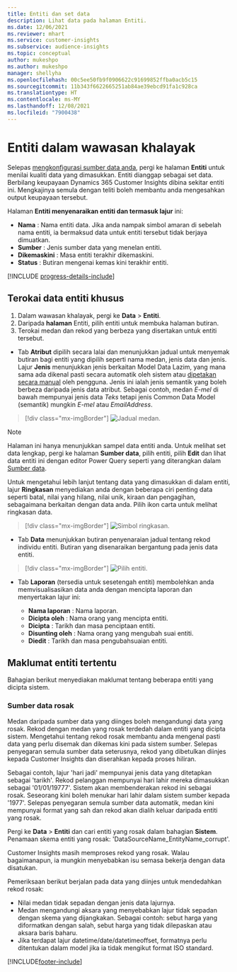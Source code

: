 ```yaml
---
title: Entiti dan set data
description: Lihat data pada halaman Entiti.
ms.date: 12/06/2021
ms.reviewer: mhart
ms.service: customer-insights
ms.subservice: audience-insights
ms.topic: conceptual
author: mukeshpo
ms.author: mukeshpo
manager: shellyha
ms.openlocfilehash: 00c5ee50fb9f0906622c91699852ffba0acb5c15
ms.sourcegitcommit: 11b343f6622665251ab84ae39ebcd91fa1c928ca
ms.translationtype: HT
ms.contentlocale: ms-MY
ms.lasthandoff: 12/08/2021
ms.locfileid: "7900438"
---
```

# <a name="entities-in-audience-insights"></a>Entiti dalam wawasan khalayak

Selepas [mengkonfigurasi sumber data anda](data-sources.md), pergi ke halaman **Entiti** untuk menilai kualiti data yang dimasukkan. Entiti dianggap sebagai set data. Berbilang keupayaan Dynamics 365 Customer Insights dibina sekitar entiti ini. Mengkajinya semula dengan teliti boleh membantu anda mengesahkan output keupayaan tersebut.

Halaman **Entiti menyenaraikan entiti dan termasuk lajur** ini:

- **Nama** : Nama entiti data. Jika anda nampak simbol amaran di sebelah nama entiti, ia bermaksud data untuk entiti tersebut tidak berjaya dimuatkan.
- **Sumber** : Jenis sumber data yang menelan entiti.
- **Dikemaskini** : Masa entiti terakhir dikemaskini.
- **Status** : Butiran mengenai kemas kini terakhir entiti.

[!INCLUDE [progress-details-include](../includes/progress-details-pane.md)]

## <a name="explore-a-specific-entitys-data"></a>Terokai data entiti khusus

1. Dalam wawasan khalayak, pergi ke **Data** > **Entiti**.
1. Daripada **halaman** Entiti, pilih entiti untuk membuka halaman butiran.  
1. Terokai medan dan rekod yang berbeza yang disertakan untuk entiti tersebut.

- Tab **Atribut** dipilih secara lalai dan menunjukkan jadual untuk menyemak butiran bagi entiti yang dipilih seperti nama medan, jenis data dan jenis. Lajur **Jenis** menunjukkan jenis berkaitan Model Data Lazim, yang mana sama ada dikenal pasti secara automatik oleh sistem atau [dipetakan secara manual](map-entities.md) oleh pengguna. Jenis ini ialah jenis semantik yang boleh berbeza daripada jenis data atribut. Sebagai contoh, medan *E-mel* di bawah mempunyai jenis data *Teks* tetapi jenis Common Data Model (semantik) mungkin *E-mel* atau *EmailAddress*.

> [!div class="mx-imgBorder"]
> ![Jadual medan.](media/data-manager-entities-fields.PNG "Jadual medan")

> [!NOTE]
> Halaman ini hanya menunjukkan sampel data entiti anda. Untuk melihat set data lengkap, pergi ke halaman **Sumber data**, pilih entiti, pilih **Edit** dan lihat data entiti ini dengan editor Power Query seperti yang diterangkan dalam [Sumber data](data-sources.md).

Untuk mengetahui lebih lanjut tentang data yang dimasukkan di dalam entiti, lajur **Ringkasan** menyediakan anda dengan beberapa ciri penting data seperti batal, nilai yang hilang, nilai unik, kiraan dan pengagihan, sebagaimana berkaitan dengan data anda. Pilih ikon carta untuk melihat ringkasan data.

> [!div class="mx-imgBorder"]
> ![Simbol ringkasan.](media/data-manager-entities-summary.png "Jadual ringkasan data")

- Tab **Data** menunjukkan butiran penyenaraian jadual tentang rekod individu entiti. Butiran yang disenaraikan bergantung pada jenis data entiti.

> [!div class="mx-imgBorder"]
> ![Pilih entiti.](media/data-manager-entities-data.png "Pilih entiti")

- Tab **Laporan** (tersedia untuk sesetengah entiti) membolehkan anda memvisualisasikan data anda dengan mencipta laporan dan menyertakan lajur ini:

  - **Nama laporan** : Nama laporan.
  - **Dicipta oleh** : Nama orang yang mencipta entiti.
  - **Dicipta** : Tarikh dan masa penciptaan entiti.
  - **Disunting oleh** : Nama orang yang mengubah suai entiti.
  - **Diedit** : Tarikh dan masa pengubahsuaian entiti. 

## <a name="entity-specific-information"></a>Maklumat entiti tertentu

Bahagian berikut menyediakan maklumat tentang beberapa entiti yang dicipta sistem.

### <a name="corrupted-data-sources"></a>Sumber data rosak

Medan daripada sumber data yang diinges boleh mengandungi data yang rosak. Rekod dengan medan yang rosak terdedah dalam entiti yang dicipta sistem. Mengetahui tentang rekod rosak membantu anda mengenal pasti data yang perlu disemak dan dikemas kini pada sistem sumber. Selepas penyegaran semula sumber data seterusnya, rekod yang dibetulkan diinjes kepada Customer Insights dan diserahkan kepada proses hiliran. 

Sebagai contoh, lajur 'hari jadi' mempunyai jenis data yang ditetapkan sebagai 'tarikh'. Rekod pelanggan mempunyai hari lahir mereka dimasukkan sebagai '01/01/19777'. Sistem akan membenderakan rekod ini sebagai rosak. Seseorang kini boleh menukar hari lahir dalam sistem sumber kepada '1977'. Selepas penyegaran semula sumber data automatik, medan kini mempunyai format yang sah dan rekod akan dialih keluar daripada entiti yang rosak. 

Pergi ke **Data** > **Entiti** dan cari entiti yang rosak dalam bahagian **Sistem**. Penamaan skema entiti yang rosak: 'DataSourceName_EntityName_corrupt'.

Customer Insights masih memproses rekod yang rosak. Walau bagaimanapun, ia mungkin menyebabkan isu semasa bekerja dengan data disatukan.

Pemeriksaan berikut berjalan pada data yang diinjes untuk mendedahkan rekod rosak: 

- Nilai medan tidak sepadan dengan jenis data lajurnya.
- Medan mengandungi aksara yang menyebabkan lajur tidak sepadan dengan skema yang dijangkakan. Sebagai contoh: sebut harga yang diformatkan dengan salah, sebut harga yang tidak dilepaskan atau aksara baris baharu.
- Jika terdapat lajur datetime/date/datetimeoffset, formatnya perlu ditentukan dalam model jika ia tidak mengikut format ISO standard.


[!INCLUDE[footer-include](../includes/footer-banner.md)]
